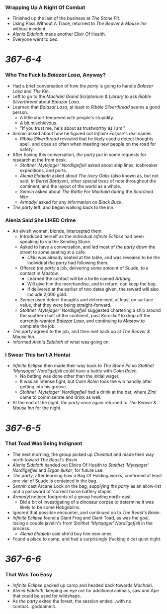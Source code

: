 ### Wrapping Up A Night Of Combat

* Finished up the last of the business at *The Stone Pit*.
* Using Pass Without A Trace, returned to *The Beaver & Mouse Inn* without incident.
* *Alenia Eldaloth* made another Elixir Of Health.
* Everyone went to bed.

# *367-6-4*

### Who The Fuck Is *Balazar Lasa*, Anyway?

* Had a brief conversation of how *the party* is going to handle *Balazar Lasa* and *The Kin*.
* Left to go to the *Machairi Grand Scriptorium & Library* to ask *Ribble Silverthread* about *Balazar Lasa*.
* Learned that *Balazar Lasa*, at least to *Ribble Silverthread* seems a good person.
  * A little short tempered with people's stupidity.
  * A bit mischievous.
  * "If you trust me, he's about as trustworthy as I am."
* *Sennin* asked about how he figured out *Infinite Eclipse*'s real names.
  * *Ribble Silverthread* revealed that he likely used a detect thoughts spell, and does so often when meeting new people on the road for safety.
* After having this conversation, *the party* put in some requests for research at the front desk.
  * *Stolthet 'Mytejager' Nordligefjell* asked about ship lines, icebreaker expeditions, and ports.
  * *Alenia Eldaloth* asked about *The Ivory Oaks* (also known as, but not said, *In Berrel Bardyen*), other special trees of note throughout the continent, and the layout of the world as a whole.
  * *Sennin* asked about *The Battle For Machairi* during the *Scorched War*.
  * *Armadyl* asked for any information on *Black Buck*.
* *The party* left, and began walking back to the inn.

### Alenia Said She LIKED Crime

* An elvish woman, blonde, intercepted them.
  * Introduced herself as the individual *Infinite Eclipse* had been speaking to via the Sending Stone.
  * Asked to have a conversation, and led most of *the party* down the street to some seating at a cafe.
    * *Uklu* was already seated at the table, and was revealed to be the individual *the party* had following them.
  * Offered *the party* a job, delivering some amount of Suude, to a contact in *Mastow*.
    * Learned the contact will be a tortle named *Artlaag*.
    * Will give him the merchandise, and in return, can keep the bag.
    * If delivered at the earlier of two dates given, the reward will also include 2,000 gold.
  * *Sennin* used detect thoughts and determined, at least on surface value, that they were being straight-forward.
  * *Stolthet 'Mytejager' Nordligefjell* suggested chartering a ship around the southern half of the continent, past *Kereskell* to drop off the currently-wanted *Balazar Lasa*, and continuing to *Mastow* to complete the job.
* *The party* agreed to the job, and then met back up at *The Beaver & Mouse Inn*.
* Informed *Alenia Eldaloth* of what was going on.

### I Swear This Isn't A Hentai

* *Infinite Eclipse* then made their way back to *The Stone Pit* so *Stolthet 'Mytejager' Nordligefjell* could have a battle with *Colm Rolen*.
  * No betting was done other than the initial wager.
  * It was an intense fight, but *Colm Rolen* took the win handily after getting into his groove.
  * *Stolthet 'Mytejager' Nordligefjell* had a drink at the bar, where *Zimi* came to commiserate and drink as well.
* At the end of the night, *the party* once again returned to *The Beaver & Mouse Inn* for the night.

# *367-6-5*

### That Toad Was Being Indignant

* The next morning, the group picked up *Chestnut* and made their way north toward *The Beast's Basin*.
* *Alenia Eldaloth* handed out Elixirs Of Health to *Stolthet 'Mytejager' Nordligefjell* and *Ergan Ilukar*, for future use.
* *The party*, after learning how a Bag Of Holding works, confirmed at least one vial of Suude is contained in the bag.
* *Sennin* cast Arcane Lock on the bag, supplying *the party* as an allow-list and a password of 'correct horse battery staple'.
* *Armadyl* noticed footprints of a group heading north-east.
  * Did a bit of investigating of a dinosaur corpse to determine it was likely to be some Hobgoblins.
* Ignored that possible encounter, and continued on to *The Beast's Basin*.
* *Infinite Eclipse* found a Giant Frog and Giant Toad, as was the goal, losing a couple javelin's from *Stolthet 'Mytejager' Nordligefjell* in the process.
  * *Alenia Eldaloth* said she'd buy him new ones.
* Found a place to camp, and had a surprisingly (fucking dice) quiet night.

# *367-6-6*

### That Was Too Easy

* *Infinite Eclipse* packed up camp and headed back towards *Machairi*.
* *Alenia Eldaloth*, keeping an eye out for additional animals, saw and Ape that could be used for wildshape.
* As *the party* exited the forest, the session ended...with no combat...goddammit.
